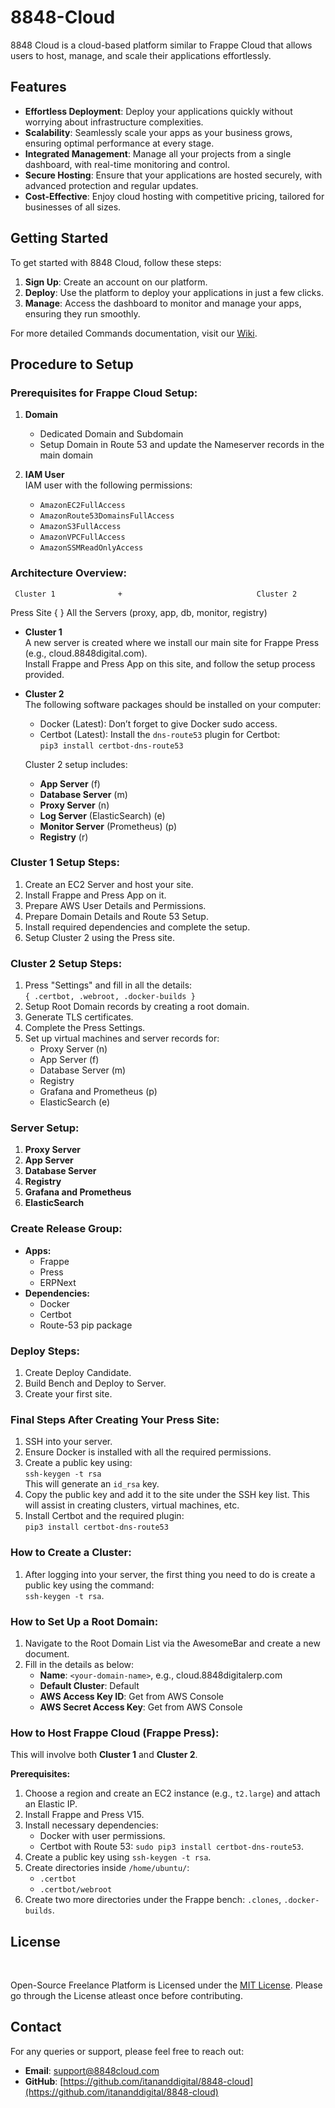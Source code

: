 # 8848-Cloud

8848 Cloud is a cloud-based platform similar to Frappe Cloud that allows users to host, manage, and scale their applications effortlessly. 

## Features

- **Effortless Deployment**: Deploy your applications quickly without worrying about infrastructure complexities.
- **Scalability**: Seamlessly scale your apps as your business grows, ensuring optimal performance at every stage.
- **Integrated Management**: Manage all your projects from a single dashboard, with real-time monitoring and control.
- **Secure Hosting**: Ensure that your applications are hosted securely, with advanced protection and regular updates.
- **Cost-Effective**: Enjoy cloud hosting with competitive pricing, tailored for businesses of all sizes.

## Getting Started

To get started with 8848 Cloud, follow these steps:

1. **Sign Up**: Create an account on our platform.
2. **Deploy**: Use the platform to deploy your applications in just a few clicks.
3. **Manage**: Access the dashboard to monitor and manage your apps, ensuring they run smoothly.

For more detailed Commands documentation, visit our [Wiki](https://github.com/itananddigital/8848-Cloud/blob/main/Commands.md).


## Procedure to Setup

### Prerequisites for Frappe Cloud Setup:

1. **Domain**  
   - Dedicated Domain and Subdomain
   - Setup Domain in Route 53 and update the Nameserver records in the main domain

2. **IAM User**  
   IAM user with the following permissions:
   - `AmazonEC2FullAccess`
   - `AmazonRoute53DomainsFullAccess`
   - `AmazonS3FullAccess`
   - `AmazonVPCFullAccess`
   - `AmazonSSMReadOnlyAccess`

### Architecture Overview:

     Cluster 1              +                              Cluster 2

Press Site {       }                         All the Servers (proxy, app, db, monitor, registry)


- **Cluster 1**  
  A new server is created where we install our main site for Frappe Press (e.g., cloud.8848digital.com).  
  Install Frappe and Press App on this site, and follow the setup process provided.

- **Cluster 2**  
  The following software packages should be installed on your computer:
  - Docker (Latest): Don’t forget to give Docker sudo access.
  - Certbot (Latest): Install the `dns-route53` plugin for Certbot:  
    `pip3 install certbot-dns-route53`

  Cluster 2 setup includes:
  - **App Server** (f)
  - **Database Server** (m)
  - **Proxy Server** (n)
  - **Log Server** (ElasticSearch) (e)
  - **Monitor Server** (Prometheus) (p)
  - **Registry** (r)

### Cluster 1 Setup Steps:

1. Create an EC2 Server and host your site.
2. Install Frappe and Press App on it.
3. Prepare AWS User Details and Permissions.
4. Prepare Domain Details and Route 53 Setup.
5. Install required dependencies and complete the setup.
6. Setup Cluster 2 using the Press site.

### Cluster 2 Setup Steps:

1. Press "Settings" and fill in all the details:  
   `{ .certbot, .webroot, .docker-builds }`
2. Setup Root Domain records by creating a root domain.
3. Generate TLS certificates.
4. Complete the Press Settings.
5. Set up virtual machines and server records for:
   - Proxy Server (n)
   - App Server (f)
   - Database Server (m)
   - Registry
   - Grafana and Prometheus (p)
   - ElasticSearch (e)

### Server Setup:

1. **Proxy Server**
2. **App Server**
3. **Database Server**
4. **Registry**
5. **Grafana and Prometheus**
6. **ElasticSearch**

### Create Release Group:

- **Apps:**
  - Frappe
  - Press
  - ERPNext
- **Dependencies:**
  - Docker
  - Certbot
  - Route-53 pip package

### Deploy Steps:

1. Create Deploy Candidate.
2. Build Bench and Deploy to Server.
3. Create your first site.

### Final Steps After Creating Your Press Site:

1. SSH into your server.
2. Ensure Docker is installed with all the required permissions.
3. Create a public key using:  
   `ssh-keygen -t rsa`  
   This will generate an `id_rsa` key.
4. Copy the public key and add it to the site under the SSH key list. This will assist in creating clusters, virtual machines, etc.
5. Install Certbot and the required plugin:  
   `pip3 install certbot-dns-route53`

### How to Create a Cluster:

1. After logging into your server, the first thing you need to do is create a public key using the command:  
   `ssh-keygen -t rsa`.

### How to Set Up a Root Domain:

1. Navigate to the Root Domain List via the AwesomeBar and create a new document.
2. Fill in the details as below:
   - **Name**: `<your-domain-name>`, e.g., cloud.8848digitalerp.com
   - **Default Cluster**: Default
   - **AWS Access Key ID**: Get from AWS Console
   - **AWS Secret Access Key**: Get from AWS Console

### How to Host Frappe Cloud (Frappe Press):

This will involve both **Cluster 1** and **Cluster 2**.

**Prerequisites:**

1. Choose a region and create an EC2 instance (e.g., `t2.large`) and attach an Elastic IP.
2. Install Frappe and Press V15.
3. Install necessary dependencies:
   - Docker with user permissions.
   - Certbot with Route 53: `sudo pip3 install certbot-dns-route53`.
4. Create a public key using `ssh-keygen -t rsa`.
5. Create directories inside `/home/ubuntu/`:
   - `.certbot`
   - `.certbot/webroot`
6. Create two more directories under the Frappe bench: `.clones`, `.docker-builds`.


## License

<br>


Open-Source Freelance Platform is Licensed under the <a href="./LICENSE">MIT License</a>. Please go through the License atleast once before contributing.

## Contact

For any queries or support, please feel free to reach out:

- **Email**: support@8848cloud.com
- **GitHub**: [https://github.com/itananddigital/8848-cloud](https://github.com/itananddigital/8848-cloud)

